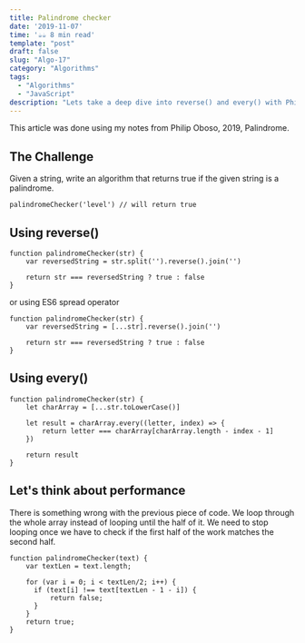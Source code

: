 ```yaml
---
title: Palindrome checker
date: '2019-11-07'
time: '☕️☕️ 8 min read'
template: "post"
draft: false
slug: "Algo-17"
category: "Algorithms"
tags:
  - "Algorithms"
  - "JavaScript"
description: "Lets take a deep dive into reverse() and every() with Philip Oboso."
---
```


This article was done using my notes from Philip Oboso, 2019, Palindrome.

## The Challenge

Given a string, write an algorithm that returns true if the given string is a palindrome.

```
palindromeChecker('level') // will return true
```

## Using reverse()

```
function palindromeChecker(str) {
    var reversedString = str.split('').reverse().join('')

    return str === reversedString ? true : false
}
```

or using ES6 spread operator

```
function palindromeChecker(str) {
    var reversedString = [...str].reverse().join('')

    return str === reversedString ? true : false
}
```

## Using every()

```
function palindromeChecker(str) {
    let charArray = [...str.toLowerCase()]

    let result = charArray.every((letter, index) => {
        return letter === charArray[charArray.length - index - 1]
    })

    return result
}
```

## Let's think about performance

There is something wrong with the previous piece of code. We loop through the whole array instead of looping until the half of it. We need to stop looping once we have to check if the first half of the work matches the second half.

```
function palindromeChecker(text) {
    var textLen = text.length;

    for (var i = 0; i < textLen/2; i++) {
      if (text[i] !== text[textLen - 1 - i]) {
          return false;
      }
    }
    return true;
}
```
